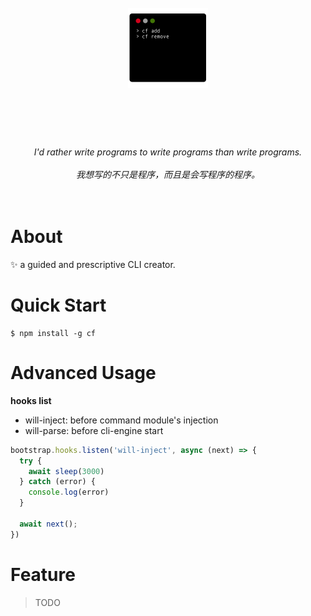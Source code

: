 <h1 align="center">
  <br>
	<img width="128" src="media/logo.png" alt="cf">
  <br>
  <br>
  <br>
</h1>

<p align="center">
<em>I'd rather write programs to write programs than write programs.</em>
<br>
<br>
<em>我想写的不只是程序，而且是会写程序的程序。</em>
<br>
<br>
<br>
</p>

# About

✨ a guided and prescriptive CLI creator.

# Quick Start

```
$ npm install -g cf
```

# Advanced Usage

**hooks list**

* will-inject: before command module's injection
* will-parse: before cli-engine start

```javascript
bootstrap.hooks.listen('will-inject', async (next) => {
  try {
    await sleep(3000)
  } catch (error) {
    console.log(error)
  }
  
  await next();
})
```

# Feature

> TODO
